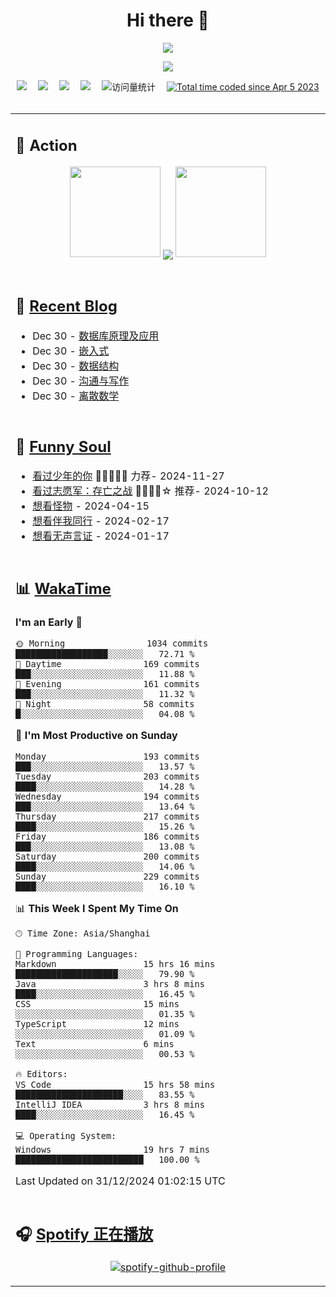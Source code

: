 <div align="center">

# Hi there 👋

<div align="center">

  <!-- dynamic typing effect 动态打字效果 -->
  <div align="center">
    <a href="https://lisir.me/">
      <img src="https://readme-typing-svg.herokuapp.com/?lines=今日事，今日毕;任何不能摧毁你的东西;都将使你更加强大;你需要掌控自己的生活;而不是被生活掌控&center=true&size=25">
    </a>
  </div>

  <!-- knock code pictures 敲代码的图片 -->
  <img order-radius="100px" src="https://cdn.jsdelivr.net/gh/wkwbk/wkwbk/assets/images/001.gif"><br>

  <!-- profile logo 个人资料徽标 -->
  <div align="center">
    <a href="https://lisir.me/" title="点击跳转"><img src="https://img.shields.io/badge/Blog-%E4%B8%AA%E4%BA%BA%E5%8D%9A%E5%AE%A2-red"></a>&emsp;
    <a href="https://photo.lisir.me/" title="点击跳转"><img src="https://img.shields.io/badge/Photo-%E6%97%B6%E5%85%89%E7%9B%B8%E5%86%8C-blue"></a>&emsp;
    <a href="https://cloud.lisir.me/" title="点击跳转"><img src="https://img.shields.io/badge/Cloud%20Disk-%E6%88%91%E7%9A%84%E4%BA%91%E7%9B%98-green"></a>&emsp;
    <a href="https://nz.lisir.me/" title="点击跳转"><img src="https://img.shields.io/badge/%E5%93%AA%E5%90%92-%E7%9B%91%E6%8E%A7%E9%9D%A2%E6%9D%BF-blueviolet"></a>&emsp;
    <!-- visitor -->
    <img src="https://komarev.com/ghpvc/?username=wkwbk&label=Views&color=orange&style=flat" alt="访问量统计" />&emsp;
    <a href="https://wakatime.com/@2237354f-824a-4472-ae76-c1eca96c8908"><img src="https://wakatime.com/badge/user/2237354f-824a-4472-ae76-c1eca96c8908.svg" alt="Total time coded since Apr 5 2023" /></a>
  </div>

</div>

<br>

<div align="center">

<table>

<tr><td>

## 🚀 Action

<!-- github-readme-streak-stats 连续提交代码天数记录 -->
<div align="center">
  <img width="145" src="https://cdn.jsdelivr.net/gh/wkwbk/wkwbk/assets/images/002.png">
  <img align="center" src="https://github-readme-stats.vercel.app/api?username=wkwbk&show_icons=true&theme=transparent">
  <img width="145" src="https://cdn.jsdelivr.net/gh/wkwbk/wkwbk/assets/images/001.png">
</div>

<br>

</td></tr>

<tr><td>

<!-- 近期博客 -->
## 📃 [Recent Blog](https://lisir.me/)

<!-- feed start -->
- Dec 30 - [数据库原理及应用](https://lisir.me/思源/第一年上学期/2024年12月31号/00.数据库原理及应用)
- Dec 30 - [嵌入式](https://lisir.me/思源/第一年上学期/2025年01月02号/00.嵌入式)
- Dec 30 - [数据结构](https://lisir.me/思源/第一年上学期/2025年01月02号/01.数据结构)
- Dec 30 - [沟通与写作](https://lisir.me/思源/第一年上学期/2025年01月03号/00.沟通与写作)
- Dec 30 - [离散数学](https://lisir.me/思源/第一年上学期/2025年01月03号/01.离散数学)
<!-- feed end -->

</td></tr>

<tr><td>

<!-- 豆瓣 -->
## 🤾 [Funny Soul](https://movie.douban.com/people/li778057151)

<!-- START_SECTION:douban -->
* <a href='http://movie.douban.com/subject/30166972/' target='_blank'>看过少年的你</a> 🌟🌟🌟🌟🌟 力荐- 2024-11-27
* <a href='http://movie.douban.com/subject/36296618/' target='_blank'>看过志愿军：存亡之战</a> 🌟🌟🌟🌟☆ 推荐- 2024-10-12
* <a href='http://movie.douban.com/subject/35797709/' target='_blank'>想看怪物</a> - 2024-04-15
* <a href='http://movie.douban.com/subject/1292925/' target='_blank'>想看伴我同行</a> - 2024-02-17
* <a href='http://movie.douban.com/subject/1305858/' target='_blank'>想看无声言证</a> - 2024-01-17
<!-- END_SECTION:douban -->

</td></tr>

<tr><td>

<!-- wakatime 统计 -->
## 📊 [WakaTime](https://wakatime.com/@wkwbk)

<!--START_SECTION:waka-->
**I'm an Early 🐤** 

```text
🌞 Morning                1034 commits        ██████████████████░░░░░░░   72.71 % 
🌆 Daytime                169 commits         ███░░░░░░░░░░░░░░░░░░░░░░   11.88 % 
🌃 Evening                161 commits         ███░░░░░░░░░░░░░░░░░░░░░░   11.32 % 
🌙 Night                  58 commits          █░░░░░░░░░░░░░░░░░░░░░░░░   04.08 % 
```
📅 **I'm Most Productive on Sunday** 

```text
Monday                   193 commits         ███░░░░░░░░░░░░░░░░░░░░░░   13.57 % 
Tuesday                  203 commits         ████░░░░░░░░░░░░░░░░░░░░░   14.28 % 
Wednesday                194 commits         ███░░░░░░░░░░░░░░░░░░░░░░   13.64 % 
Thursday                 217 commits         ████░░░░░░░░░░░░░░░░░░░░░   15.26 % 
Friday                   186 commits         ███░░░░░░░░░░░░░░░░░░░░░░   13.08 % 
Saturday                 200 commits         ████░░░░░░░░░░░░░░░░░░░░░   14.06 % 
Sunday                   229 commits         ████░░░░░░░░░░░░░░░░░░░░░   16.10 % 
```


📊 **This Week I Spent My Time On** 

```text
🕑︎ Time Zone: Asia/Shanghai

💬 Programming Languages: 
Markdown                 15 hrs 16 mins      ████████████████████░░░░░   79.90 % 
Java                     3 hrs 8 mins        ████░░░░░░░░░░░░░░░░░░░░░   16.45 % 
CSS                      15 mins             ░░░░░░░░░░░░░░░░░░░░░░░░░   01.35 % 
TypeScript               12 mins             ░░░░░░░░░░░░░░░░░░░░░░░░░   01.09 % 
Text                     6 mins              ░░░░░░░░░░░░░░░░░░░░░░░░░   00.53 % 

🔥 Editors: 
VS Code                  15 hrs 58 mins      █████████████████████░░░░   83.55 % 
IntelliJ IDEA            3 hrs 8 mins        ████░░░░░░░░░░░░░░░░░░░░░   16.45 % 

💻 Operating System: 
Windows                  19 hrs 7 mins       █████████████████████████   100.00 % 
```


 Last Updated on 31/12/2024 01:02:15 UTC
<!--END_SECTION:waka-->

</td></tr>

<tr><td>

## 🎧 [Spotify 正在播放](https://open.spotify.com/user/31s4ftvnfnus65uynvxmxu7rkfom)

<div align="center">

  [![spotify-github-profile](https://spotify-github-profile.kittinanx.com/api/view?uid=31s4ftvnfnus65uynvxmxu7rkfom&cover_image=true&theme=default&show_offline=false&background_color=121212&interchange=true&bar_color_cover=true)](https://spotify-github-profile.kittinanx.com/api/view?uid=31s4ftvnfnus65uynvxmxu7rkfom&redirect=true)

</div>

</td></tr>

</table>

</div>

</div>

